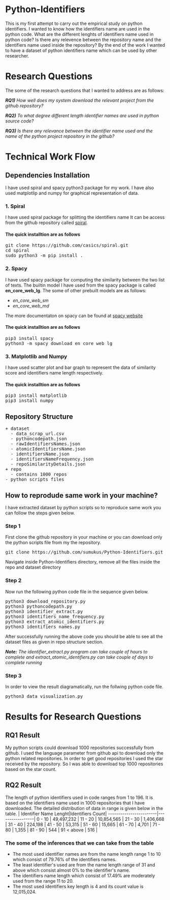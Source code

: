 # Python-Identifiers
This is my first attempt to carry out the empirical study on python identifiers. I wanted to know how the identifiers name are used in the python code. What are the different lenghts of identifiers name used in python code? Is there any relevence between the repository name and the identifiers name used inside the repository? By the end of the work I wanted to have a dataset of python identifiers name which can be used by other researcher.


# Research Questions
The some of the research questions that I wanted to address are as follows:

***RQ1)** How well does my system download the relevant project from the github repository?*

***RQ2)** To what degree different length identifier names are used in python source code?*

***RQ3)** Is there any relevance between the identifier name used and the name of the python project repository in the github?*

# Technical Work Flow
## Dependencies Installation
I have used spiral and spacy python3 package for my work. I have also used matplotlip and numpy for graphical representation of data.

### 1. Spiral
I have used spiral package for splitting the identifiers name
It can be access from the github repository called [spiral](https://github.com/casics/spiral).

#### The quick installtion are as follows
<pre>
git clone https://github.com/casics/spiral.git
cd spiral
sudo python3 -m pip install .
</pre>

### 2. Spacy
I have used spacy package for computing the similarity between the two list of texts. 
The builtin model I have used from the spacy package is called **en_core_web_lg**.
The some of other prebuilt models are as follows:
* *en_core_web_sm*
* *en_core_web_md*

The more documentaton on spacy can be found at [spacy website](https://spacy.io/models)
#### The quick installtion are as follows
<pre>
pip3 install spacy
python3 -m spacy download en_core_web_lg
</pre>

### 3. Matplotlib and Numpy
I have used scatter plot and bar graph to represent the data of similarity score and identifiers name length respectively.
#### The quick installtion are as follows
<pre>
pip3 install matplotlib
pip3 install numpy
</pre>

## Repository Structure
<pre>
+ dataset
  - data_scrap_url.csv
  - pythoncodepath.json
  - rawIdentifiersNames.json
  - atomicIdentifiersName.json
  - identifiersName.json
  - identifiersNameFrequency.json
  - repoSimilarityDetails.json
+ repo
  - contains 1000 repos
- python scripts files
</pre>

## How to reprodude same work in your machine?
I have extracted dataset by python scripts so to reproduce same work you can follow the steps given below.

### Step 1
First clone the github repository in your machine or you can download only the python scripts file from my the repository.
<pre>
git clone https://github.com/sumukus/Python-Identifiers.git
</pre>
Navigate inside Python-Identifiers directory, remove all the files inside the repo and dataset directory

### Step 2
 Now run the following python code file in the sequence given below.
<pre>
python3 download_repository.py
python3 pythoncodepath.py
python3 identifier_extract.py
python3 identifiers_name_frequency.py
python3 extract_atomic_identifiers.py
python3 identifiers_names.py
</pre>

After successfully running the above code you should be able to see all the dataset files as given in repo structure section.

***Note:** The identifier_extract.py program can take couple of hours to complete and extract_atomic_identifiers.py can take couple of days to complete running*

### Step 3
In order to view the result diagramatically, run the follwing python code file.
<pre>
python3 data_visualization.py
</pre>

# Results for Research Questions
## RQ1 Result
My python scripts could download 1000 repositories successfully from github. I used the language parameter from github api to download only the python related repositories. In order to get good repositories I used the star received by the repository. So I was able to download top 1000 repositories based on the star count.

## RQ2 Result
The length of python identifiers used in code ranges from 1 to 196. It is based on the identifiers name used in 1000 repositories that I have downloaded. The detailed distribution of data in range is given below in the table.
| Identifier Name Lenght|Identifiers Count|
------------------------|-----------------|
0 - 10  | 49,497,232 |
11 - 20 | 10,854,565 |
21 - 30 | 1,406,668  |
31 - 40 | 224,198    |
41 - 50 | 53,315     |
51 - 60 | 15,665     |
61 - 70 | 4,701      |
71 - 80 | 1,355      |
81 - 90 | 544        |
91 < above | 516     |

### The some of the inferences that we can take from the table
* The most used identifier names are from the name length range 1 to 10 which consist of 79.76% of the identifiers names.
* The least identifier's used are from the name length range of 31 and above which consist almost 0% to the identifier's name.
* The identifiers name length which consist of 17.49% are moderately used from the range 11 to 20.
* The most used identifiers key length is 4 and its count value is 12,015,024.









